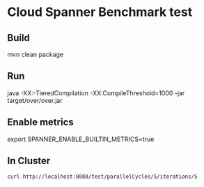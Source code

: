 # Cloud Spanner Benchmark test
## Build

mvn clean package

## Run

java -XX:-TieredCompilation -XX:CompileThreshold=1000 -jar target/over/over.jar

## Enable metrics

export SPANNER_ENABLE_BUILTIN_METRICS=true

## In Cluster
```shell
curl http://localhost:8080/test/parallelCycles/5/iterations/5
```